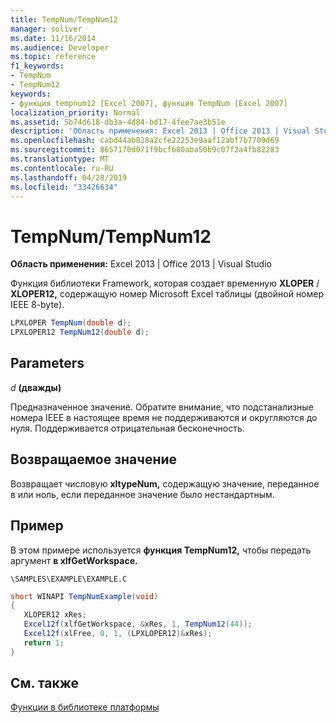 ```yaml
---
title: TempNum/TempNum12
manager: soliver
ms.date: 11/16/2014
ms.audience: Developer
ms.topic: reference
f1_keywords:
- TempNum
- TempNum12
keywords:
- функция tempnum12 [Excel 2007], функция TempNum [Excel 2007]
localization_priority: Normal
ms.assetid: 5b74d618-db3a-4d84-bd17-4fee7ae3b51e
description: 'Область применения: Excel 2013 | Office 2013 | Visual Studio'
ms.openlocfilehash: cabd44ab828a2cfe22253e9aaf12abf7b7709d69
ms.sourcegitcommit: 8657170d071f9bcf680aba50b9c07f2a4fb82283
ms.translationtype: MT
ms.contentlocale: ru-RU
ms.lasthandoff: 04/28/2019
ms.locfileid: "33426634"
---
```

# <a name="tempnumtempnum12"></a>TempNum/TempNum12

 **Область применения:** Excel 2013 | Office 2013 | Visual Studio 
  
Функция библиотеки Framework, которая создает временную **XLOPER** /  **XLOPER12,** содержащую номер Microsoft Excel таблицы (двойной номер IEEE 8-byte). 
  
```cs
LPXLOPER TempNum(double d);
LPXLOPER12 TempNum12(double d);
```

## <a name="parameters"></a>Parameters

 _d_ **(дважды)**
  
Предназначенное значение. Обратите внимание, что подстанализные номера IEEE в настоящее время не поддерживаются и округляются до нуля. Поддерживается отрицательная бесконечность.
  
## <a name="return-value"></a>Возвращаемое значение

Возвращает числовую **xltypeNum,** содержащую значение, переданное в или ноль, если переданное значение было нестандартным. 
  
## <a name="example"></a>Пример

В этом примере используется **функция TempNum12,** чтобы передать аргумент **в xlfGetWorkspace.**
  
 `\SAMPLES\EXAMPLE\EXAMPLE.C`
  
```cs
short WINAPI TempNumExample(void)
{
   XLOPER12 xRes;
   Excel12f(xlfGetWorkspace, &xRes, 1, TempNum12(44));
   Excel12f(xlFree, 0, 1, (LPXLOPER12)&xRes);
   return 1;
}
```

## <a name="see-also"></a>См. также



[Функции в библиотеке платформы](functions-in-the-framework-library.md)

